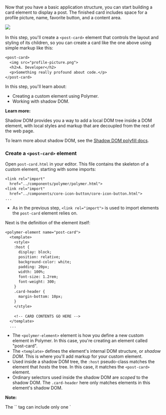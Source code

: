 <toc-element></toc-element>

Now that you have a basic application structure, you can start building a card element to display a post. The finished card includes space for a profile picture, name, favorite button, and a content area.

<div layout vertical center>
  <img class="sample" src="//polymer-project.org/images/tutorial/card.png">
</div>

In this step, you'll create a `<post-card>` element that controls the layout and styling of its children, so you can create a card like the one above using simple markup like this:
 
    <post-card>
      <img src="profile-picture.png">
      <h2>A. Developer</h2>
      <p>Something really profound about code.</p>
    </post-card>

In this step, you'll learn about:

-   Creating a custom element using Polymer.
-   Working with shadow DOM.

<aside class="callout">
  <b>Learn more:</b>

  <p>Shadow DOM provides you a way to add a local DOM tree
inside a DOM element, with local styles and markup that are decoupled from the rest of the web page.</p>
<p>To learn more about shadow DOM, see the <a href="//polymer-project.org/platform/shadow-dom.html">
Shadow DOM polyfill docs</a>.</p>
</aside>

### Create a `<post-card>` element

Open `post-card.html` in your editor. This file contains the skeleton of a custom element, starting with some imports:

    <link rel="import" 
      href="../components/polymer/polymer.html">
    <link rel="import" 
      href="../components/core-icon-button/core-icon-button.html">
    ...

<ul>
  <li>As in the previous step, <code>&lt;link rel="import"&gt;</code> is used to import elements the <code>post-card</code> element relies on.</li>
</ul>

Next is the definition of the element itself:

    <polymer-element name="post-card">
      <template>
        <style>
        :host {
          display: block;
          position: relative;
          background-color: white;
          padding: 20px;
          width: 100%;
          font-size: 1.2rem;
          font-weight: 300;
        }
        .card-header {
          margin-bottom: 10px;
        }
        </style>

        <!-- CARD CONTENTS GO HERE -->
      </template>
      ...

<ul>
  <li>The <code>&lt;polymer-element&gt;</code> element is how you define a new custom element in Polymer. In this case, you're creating an element called
  "post-card".</li>
<li>The <code>&lt;template&gt;</code> defines the element's internal DOM structure, or <em>shadow DOM</em>. This is where 
    you'll add markup for your custom element.</li>
<li>Used inside a shadow DOM tree, the <code>:host</code> pseudo-class matches the element that <em>hosts</em> 
    the tree. In this case, it matches the <code>&lt;post-card&gt;</code> element.</li>
<li>Ordinary selectors used inside the shadow DOM are 
    <em>scoped</em> to the shadow DOM. The <code>.card-header</code> here only matches elements in this element's shadow DOM.</li>
</ul>

<aside class="callout">
  <b>Note:</b>

  <p>The `<polymer-element>` tag can include only one `<template>` tag as a _direct_ descendant.
This tag defines the shadow DOM for the element. Other `<template>` tags may be nested inside the outer
template tag.</p>
</aside>

At the end of the element definition is a `<script>` tag:

    ...
      <script>
      Polymer({});
      </script>
    </polymer-element>

<ul>
<li>The <code>Polymer</code> call at the end of the file <em>registers</em> the element so 
    it's recognized by the browser. You'll do more with this in a later 
    step as well.</li>
</ul>

<aside class="callout">
  <b>Learn More:</b>

  <p>When you create an instance of <code>&lt;post-card&gt;</code>, the contents from its  
shadow DOM <code>&lt;template&gt;</code> are inserted as the element's <em>shadow root</em>. These elements are 
rendered in the browser, but are not included in the element's
<code>children</code> collection.</p>
<p>By default, any children added by the user don't render. For example:</p>
<pre>&lt;post-card&gt;&lt;h3&gt;Hello!&lt;/h3&gt;&lt;/post-card&gt;</pre>

<p>Creates a <code>&lt;post-card&gt;</code> with a single <code>&lt;h3&gt;</code> element as a child.
To render the <code>&lt;h3&gt;</code> inside your <code>&lt;post-card&gt;</code>, you need to add an
<em>insertion point</em>, which tells the browser where to render children in
the shadow DOM tree.</p>
</aside>

#### Create the card structure.

Find the `CARD CONTENTS GO HERE` comment and replace it with the `<div>` and
`<content>` tags shown below.

    </style>

    <div class="card-header" layout horizontal center>
      <content select="img"></content>
      <content select="h2"></content>
    </div>
    <content></content>

<ul>
  <li>The <code>layout horizontal center</code> attributes are Polymer shorthand to
create a flexbox layout. </li>
  <li>The three <code>&lt;content&gt;</code> elements create <em>insertion points</em>. <br />
(The shadow DOM spec calls this process of selecting nodes
<em>distribution</em>).</li>
  <li>Any <code>&lt;img&gt;</code> children match the first <code>&lt;content&gt;</code> tag and are inserted
here.</li>
  <li>The second <code>&lt;content&gt;</code> tag selects any <code>h2</code> children.</li>
  <li>The final <code>&lt;content&gt;</code> tag, with no <code>select</code> attribute, selects any
nodes that haven't already been inserted. (This is probably the most
common form of <code>&lt;content&gt;</code> element.)</li>
</ul>

<aside class="callout">
  <b>Selecting content:</b>

  <p>The `select` attribute on a `content` element accepts a [limited set of 
CSS selectors](http://w3c.github.io/webcomponents/spec/shadow/#satisfying-matching-criteria). 
You can only select direct children of the host node, not descendents.</p>
</aside>

#### Style the imported content.

There are a number of new CSS selectors to work with. The `post-card.html` 
file already includes a `:host` selector, discussed earlier, to style the 
top-level `<post-card>` element. 

To style the children added using the `<content>` element, add the 
following CSS inside the `<style>` tag after the existing rules:

    .card-header {
      margin-bottom: 10px;
    }
    .card-header ::content h2 {
      margin: 0;
      font-size: 1.8rem;
      font-weight: 300;
    }
    .card-header ::content img {
      width: 70px;
      border-radius: 50%;
      margin: 10px;
    }
    </style>


<ul>
  <li>The <code>::content</code> pseudo element selects an insertion point (created by 
  a <code>&lt;content&gt;</code> tag).  
  Here, <code>::content h2</code> selects any <code>h2</code> that's distributed through an
  insertion point.</li>
  <li>For browsers that don't support shadow DOM natively the<br />
  <code>polyfill-next-selector</code> rule tells the shadow DOM polyfill how to
  transform the <code>::content</code> rule into a non-shadow DOM rule. For 
  example, without shadow DOM, <code>post-card h2</code> matches any <code>&lt;h2&gt;</code> element
  inside the card.</li>
</ul>

<aside class="callout">
  <b>Note:</b>

  <p>You can't style the insertion point itself, so the 
<code>::content</code> pseudo element is always used with a descendent selector.</p>
</aside>

### Import `<post-card>` into your app

Import the new element into `index.html`.

Save the `post-card.html` file and open `index.html` in your editor. Add 
the import for `post-card.html` after your existing imports:

    ...
    <link rel="import"
      href="../components/paper-tabs/paper-tabs.html">
    <link rel="import" href="post-card.html">
    ...


<ul>
  <li>This makes the <code>&lt;post-card&gt;</code> element available for use in <code>index.html</code>.</li>
</ul>

Add a `<post-card>` element to `index.html` directly after the `<core-toolbar>` element:

    ...   
    <div class="container" layout vertical center>

      <post-card>
        <img width="70" height="70" 
          src="../images/avatar-07.svg">
        <h2>Another Developer</h2>
        <p>I'm composing with shadow DOM!</p>
      </post-card>
      
    </div>
    ...


<ul>
  <li>The child elements you specify here are <em>distributed</em> into the 
      <code>&lt;post-card&gt;</code> element's insertion points.</li>
</ul>

### Run the app

Hit the <img src="img/runbutton.png" class="icon"> button! Your application should now look like this:

<div layout vertical center>
  <img class="sample" src="//polymer-project.org/images/tutorial/step-2.png">
</div>

The card still needs a favorite button, but it's starting to take shape. 

If something isn't working, check your work against the files in the `step-2` folder:

-   [`post-card.html`](https://github.com/Polymer/polymer-tutorial/blob/master/step-2/post-card.html)
-   [`index.html`](https://github.com/Polymer/polymer-tutorial/blob/master/step-2/index.html)

<aside class="callout">
  <b>Explore:</b>

  <p>Play around with the insertion points to get a feeling for how 
they work. Does anything change if you reorder the `<post-card>`'s children in 
`index.html`? What if you include multiple images, or add plain text? You can 
also try swapping the two `select=` attributes in `post-card.html`.</p>
</aside>

### Summary

In this step, you learned how to:

- Install the `<google-map>` element using Bower
-  Use the element and declaratively place a marker
- Style a custom element using CSS

### Next up

Add driving directions.
